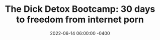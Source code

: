 ---
date: 2022-06-14 06:00:00 -0400
type: Dick Detox 30-Day Bootcamp
title: 'The Dick Detox Bootcamp: 30 days to freedom from internet porn'
description: >-
  My proven system to quit internet porn, win with women, and get your sex life
  back on track.
image: /assets/images/drafts/latimore-high-waist.png
product_info:
  button_text: Enroll now!
  button_url:
  price:
hero:
  hero_type: product
  image: /assets/images/drafts/latimore-high-waist.png
  heading: 30-day Dick Detox Bootcamp
  text: >-
    My proven system to quit internet porn, win with women, and get your sex
    life back on track.
page_blocks:
  - _id: block_benefits
    heading: The 30-day Dick Detox bootcamp gets you off porn with these powerful tools
    benefit_items:
      - heading: Privacy
        text: >
          Everything shared within the group and during calls is 100%
          confidential. You don’t even have to show your face, use your real
          name, or engage if you don’t want to.
      - heading: Accountability
        text: "Our private Whatsapp group delivers\_instant support and feedback. This alone has helped numerous guys hit the brakes before crashing back into porn."
      - heading: Live coaching
        text: >-
          2x a week I do a live coaching call where I teach, coach, answer your
          questions, and share my first-hand experience battling addiction.
      - heading: Reinforcement work
        text: >-
          Every call has a live assignment and homework to do on your own to
          reinforce the training to eliminate porn.
      - heading: Celebrating wins
        text: >-
          We have a private community for members to log progress, post content,
          share victories, and receive support & feedback. You keep your access
          even after the 30 days are over.
      - heading: Brotherhood
        text: >-
          Porn is a private addiction that feeds on loneliness. The Dick Detox
          combats that with a brotherhood of men leaning on one another for
          support and guidance.
  - _id: block_testimonial
    quote_markdown:
    quote_source:
  - _id: block_photos
    images:
      - image: /assets/images/products/porn-testimonial-1.png
      - image: /assets/images/products/porn-testimonial-1.png
---